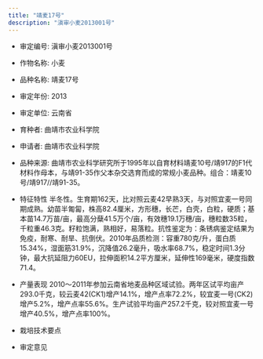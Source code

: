 ```yaml
---
title: "靖麦17号"
description: "滇审小麦2013001号"
---
```

* 审定编号:  滇审小麦2013001号

*  作物名称:  小麦

*  品种名称:  靖麦17号

*  审定年份:  2013

*  审定单位:  云南省

* 育种者:  曲靖市农业科学院

*  申请者:  曲靖市农业科学院

*  品种来源:  曲靖市农业科学研究所于1995年以自育材料靖麦10号/靖917的F1代材料作母本，与靖91-35作父本杂交选育而成的常规小麦品种。组合：靖麦10号/靖917//靖91-35。

*  特征特性
半冬性。生育期162天，比对照云麦42早熟3天，与对照宜麦一号同期成熟。幼苗半匍匐，株高82.4厘米，方形穗，长芒，白壳，白粒，硬质；基本苗14.7万苗/亩，最高分蘖41.5万个/亩，有效穗19.1万穗/亩，穗粒数35粒，千粒重46.3克。籽粒饱满，熟相好，易落粒。抗性鉴定为：条锈病鉴定结果为免疫，耐寒、耐旱、抗倒伏。2010年品质检测：容重780克/升，蛋白质15.34%，湿面筋31.9%，沉降值26.2毫升，吸水率68.7%，稳定时间1.3分钟，最大抗延阻力60EU，拉伸面积14.2平方厘米，延伸性169毫米，硬度指数71.4。

*  产量表现
2010～2011年参加云南省地麦品种区域试验。两年区试平均亩产293.0千克，较云麦42(CK1)增产14.1%，增产点率72.2%，较宜麦一号(CK2)增产5.2%，增产点率55.6%。生产试验平均亩产257.2千克，较对照宜麦一号增产40.5%，增产点率100%。

*  栽培技术要点


*  审定意见

